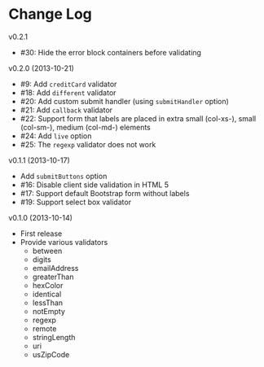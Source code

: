 # Change Log

v0.2.1
* #30: Hide the error block containers before validating

v0.2.0 (2013-10-21)
* #9: Add ```creditCard``` validator
* #18: Add ```different``` validator
* #20: Add custom submit handler (using ```submitHandler``` option)
* #21: Add ```callback``` validator
* #22: Support form that labels are placed in extra small (col-xs-), small (col-sm-), medium (col-md-) elements
* #24: Add ```live``` option
* #25: The ```regexp``` validator does not work

v0.1.1 (2013-10-17)
* Add ```submitButtons``` option
* #16: Disable client side validation in HTML 5
* #17: Support default Bootstrap form without labels
* #19: Support select box validator

v0.1.0 (2013-10-14)
* First release
* Provide various validators
    - between
    - digits
    - emailAddress
    - greaterThan
    - hexColor
    - identical
    - lessThan
    - notEmpty
    - regexp
    - remote
    - stringLength
    - uri
    - usZipCode